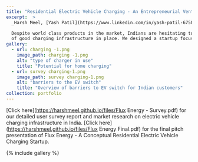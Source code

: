 ```yaml
---
title: "Residential Electric Vehicle Charging - An Entrepreneurial Venture Study"
excerpt:  >
  _Harsh Meel, [Yash Patil](https://www.linkedin.com/in/yash-patil-675863194)- Guided by: Prof. Anuradha Narasimhan, Desai Sethi School of Entrepreneurship IIT Bombay_ <br/>

  Despite world class products in the market, Indians are hesitating to go electric. This is largely due to lack
  of good charging infrastructure in place. We designed a startup focused to solve this problem. <br/>
gallery:
  - url: charging -1.png
    image_path: charging -1.png
    alt: "type of charger in use"
    title: "Potential for home charging" 
  - url: survey charging-1.png
    image_path: survey charging-1.png
    alt: "barriers to the EV switch"
    title: "Overview of barriers to EV switch for Indian customers"
collection: portfolio
---
```

[Click here](https://harshmeel.github.io/files/Flux Energy - Survey.pdf) for our detailed user survey report and market research on electric vehicle charging infrastructure in India. [Click here](https://harshmeel.github.io/files/Flux Energy Final.pdf) for the final pitch presentation of Flux Energy - A Conceptual Residential Electric Vehicle Charging Startup.

{% include gallery %}